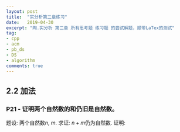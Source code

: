 ```yaml
---
layout: post
title:  "实分析第二章练习"
date:   2019-04-30
excerpt: "陶.实分析 第二章 所有思考题 练习题 的尝试解题，顺带LaTex的测试"
tag:
- cpp
- acm
- pb_ds
- DS
- algorithm
comments: true
---
```

## 2.2 加法
### P21 - 证明两个自然数的和仍旧是自然数。
题设: 两个自然数$n$, $m$.
求证: $n+m$仍为自然数.
证明: 
